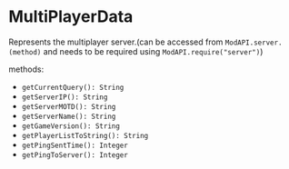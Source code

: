 # MultiPlayerData
Represents the multiplayer server.(can be accessed from `ModAPI.server.(method)` and needs to be required using `ModAPI.require("server")`)

methods:
- `getCurrentQuery(): String`
- `getServerIP(): String`
- `getServerMOTD(): String`
- `getServerName(): String`
- `getGameVersion(): String`
- `getPlayerListToString(): String`
- `getPingSentTime(): Integer`
- `getPingToServer(): Integer`